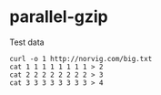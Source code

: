 # parallel-gzip

Test data

```
curl -o 1 http://norvig.com/big.txt
cat 1 1 1 1 1 1 1 1 > 2
cat 2 2 2 2 2 2 2 2 > 3
cat 3 3 3 3 3 3 3 3 > 4
```

